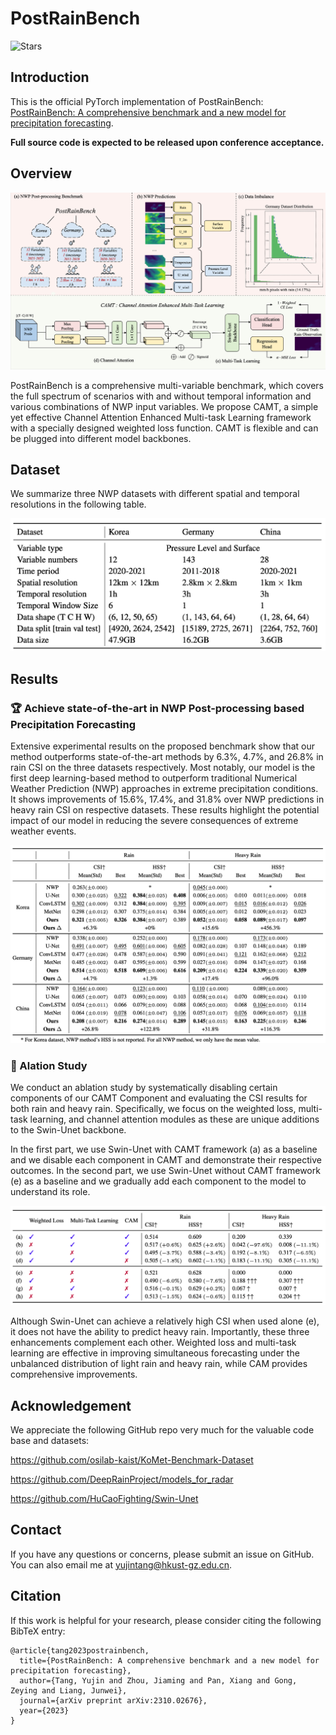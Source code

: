 # PostRainBench

![Stars](https://img.shields.io/github/stars/yyyujintang/PostRainBench)

## Introduction

This is the official PyTorch implementation of PostRainBench: [PostRainBench: A comprehensive benchmark and a new model for precipitation forecasting](https://arxiv.org/abs/2310.02676). 

**Full source code is expected to be released upon conference acceptance.**

## Overview 

![alt text](./pic/PostRainBench.png)

PostRainBench is a comprehensive multi-variable benchmark, which covers the full spectrum of scenarios with and without temporal information and various combinations of NWP input variables. We propose CAMT, a simple yet effective Channel Attention Enhanced Multi-task Learning framework with a specially designed weighted loss function. CAMT is flexible and can be plugged into different model backbones.

## Dataset

We summarize three NWP datasets with different spatial and temporal resolutions in the following table.

![alt text](./pic/Dataset.png)

## Results

### 🏆 Achieve state-of-the-art in NWP Post-processing based Precipitation Forecasting

Extensive experimental results on the proposed benchmark show that our method outperforms state-of-the-art methods by 6.3%, 4.7%, and 26.8% in rain CSI on the three datasets respectively. Most notably, our model is the first deep learning-based method to outperform traditional Numerical Weather Prediction (NWP) approaches in extreme precipitation conditions. It shows improvements of 15.6%, 17.4%, and 31.8% over NWP predictions in heavy rain CSI on respective datasets. These results highlight the potential impact of our model in reducing the severe consequences of extreme weather events.

![alt text](./pic/Result.png)

### 🌟 Alation Study

We conduct an ablation study by systematically disabling certain components of our CAMT Component and evaluating the CSI results for both rain and heavy rain. Specifically, we focus on the weighted loss, multi-task learning, and channel attention modules as these are unique additions to the Swin-Unet backbone. 

In the first part, we use Swin-Unet with CAMT framework (a) as a baseline and we disable each component in CAMT and demonstrate their respective outcomes. In the second part, we use Swin-Unet without CAMT framework (e) as a baseline and we gradually add each component to the model to understand its role. 

![alt text](./pic/Ablation.png)

Although Swin-Unet can achieve a relatively high CSI when used alone (e), it does not have the ability to predict heavy rain. Importantly, these three enhancements complement each other. Weighted loss and multi-task learning are effective in improving simultaneous forecasting under the unbalanced distribution of light rain and heavy rain, while CAM provides comprehensive improvements.

## Acknowledgement

We appreciate the following GitHub repo very much for the valuable code base and datasets:

https://github.com/osilab-kaist/KoMet-Benchmark-Dataset

https://github.com/DeepRainProject/models_for_radar

https://github.com/HuCaoFighting/Swin-Unet

## Contact

If you have any questions or concerns, please submit an issue on GitHub. You can also email me at yujintang@hkust-gz.edu.cn.

## Citation

If this work is helpful for your research, please consider citing the following BibTeX entry:

```
@article{tang2023postrainbench,
  title={PostRainBench: A comprehensive benchmark and a new model for precipitation forecasting},
  author={Tang, Yujin and Zhou, Jiaming and Pan, Xiang and Gong, Zeying and Liang, Junwei},
  journal={arXiv preprint arXiv:2310.02676},
  year={2023}
}
```
